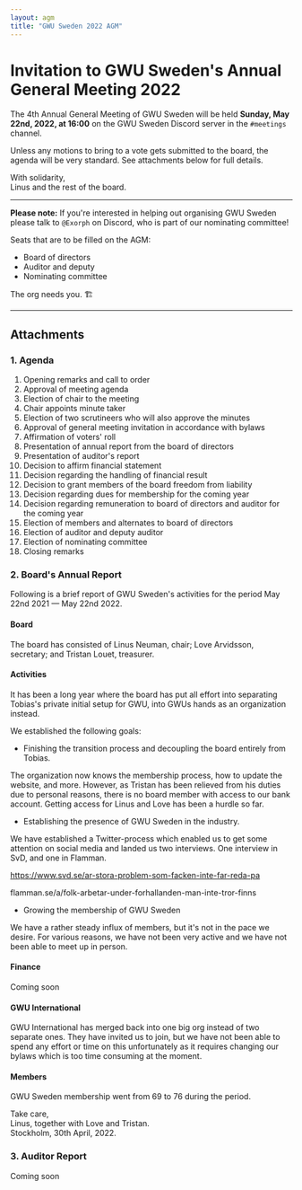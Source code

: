 ```yaml
---
layout: agm
title: "GWU Sweden 2022 AGM"
---
```


# Invitation to GWU Sweden's Annual General Meeting 2022

The 4th Annual General Meeting of GWU Sweden will be held **Sunday, May 22nd, 2022, at 16:00** on the GWU Sweden Discord server in the `#meetings` channel.

Unless any motions to bring to a vote gets submitted to the board, the agenda will be very standard. See attachments below for full details.

With solidarity,  
Linus and the rest of the board.

---

**Please note:** If you're interested in helping out organising GWU Sweden please talk to `@Exorph` on Discord, who is part of our nominating committee!

Seats that are to be filled on the AGM:

- Board of directors
- Auditor and deputy
- Nominating committee

The org needs you. 🏗️

---

## Attachments

### 1. Agenda

1. Opening remarks and call to order
2. Approval of meeting agenda
3. Election of chair to the meeting
4. Chair appoints minute taker
5. Election of two scrutineers who will also approve the minutes
6. Approval of general meeting invitation in accordance with bylaws
7. Affirmation of voters' roll
8. Presentation of annual report from the board of directors
9. Presentation of auditor's report
10. Decision to affirm financial statement
11. Decision regarding the handling of financial result
12. Decision to grant members of the board freedom from liability
13. Decision regarding dues for membership for the coming year
14. Decision regarding remuneration to board of directors and auditor for the coming year
15. Election of members and alternates to board of directors
16. Election of auditor and deputy auditor
17. Election of nominating committee
18. Closing remarks

### 2. Board's Annual Report

Following is a brief report of GWU Sweden's activities for the period May 22nd 2021 — May 22nd 2022.

#### Board

The board has consisted of Linus Neuman, chair; Love Arvidsson, secretary; and Tristan Louet, treasurer.

#### Activities

It has been a long year where the board has put all effort into separating Tobias's private initial setup for GWU, into GWUs hands as an organization instead.

We established the following goals:
* Finishing the transition process and decoupling the board entirely from Tobias.

The organization now knows the membership process, how to update the website, and more.
However, as Tristan has been relieved from his duties due to personal reasons, there is no board member with access to our bank account. Getting access for Linus and Love has been a hurdle so far.

* Establishing the presence of GWU Sweden in the industry.

We have established a Twitter-process which enabled us to get some attention on social media and landed us two interviews.
One interview in SvD, and one in Flamman.

https://www.svd.se/ar-stora-problem-som-facken-inte-far-reda-pa

flamman.se/a/folk-arbetar-under-forhallanden-man-inte-tror-finns

* Growing the membership of GWU Sweden

We have a rather steady influx of members, but it's not in the pace we desire. For various reasons, we have not been very active and we have not been able to meet up in person.

#### Finance

Coming soon

#### GWU International

GWU International has merged back into one big org instead of two separate ones.
They have invited us to join, but we have not been able to spend any effort or time on this unfortunately as it requires changing our bylaws which is too time consuming at the moment.

#### Members

GWU Sweden membership went from 69 to 76 during the period.


Take care,  
Linus, together with Love and Tristan.  
Stockholm, 30th April, 2022.


### 3. Auditor Report

Coming soon
